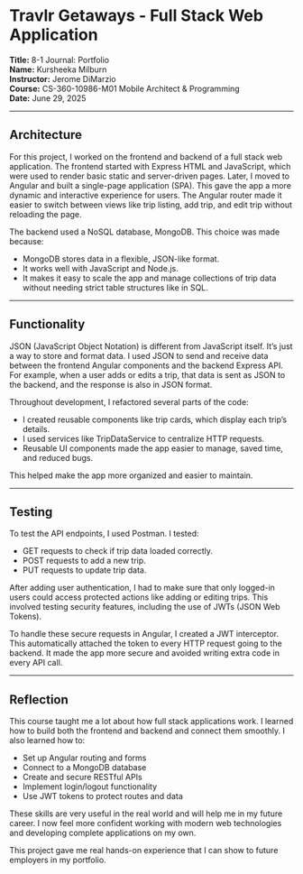 # Travlr Getaways - Full Stack Web Application

**Title:** 8-1 Journal: Portfolio  
**Name:** Kursheeka Milburn  
**Instructor:** Jerome DiMarzio  
**Course:** CS-360-10986-M01 Mobile Architect & Programming  
**Date:** June 29, 2025  

---

## Architecture

For this project, I worked on the frontend and backend of a full stack web application. The frontend started with Express HTML and JavaScript, which were used to render basic static and server-driven pages. Later, I moved to Angular and built a single-page application (SPA). This gave the app a more dynamic and interactive experience for users. The Angular router made it easier to switch between views like trip listing, add trip, and edit trip without reloading the page.

The backend used a NoSQL database, MongoDB. This choice was made because:
- MongoDB stores data in a flexible, JSON-like format.
- It works well with JavaScript and Node.js.
- It makes it easy to scale the app and manage collections of trip data without needing strict table structures like in SQL.

---

## Functionality

JSON (JavaScript Object Notation) is different from JavaScript itself. It’s just a way to store and format data. I used JSON to send and receive data between the frontend Angular components and the backend Express API. For example, when a user adds or edits a trip, that data is sent as JSON to the backend, and the response is also in JSON format.

Throughout development, I refactored several parts of the code:
- I created reusable components like trip cards, which display each trip’s details.
- I used services like TripDataService to centralize HTTP requests.
- Reusable UI components made the app easier to manage, saved time, and reduced bugs.

This helped make the app more organized and easier to maintain.

---

## Testing

To test the API endpoints, I used Postman. I tested:
- GET requests to check if trip data loaded correctly.
- POST requests to add a new trip.
- PUT requests to update trip data.

After adding user authentication, I had to make sure that only logged-in users could access protected actions like adding or editing trips. This involved testing security features, including the use of JWTs (JSON Web Tokens).

To handle these secure requests in Angular, I created a JWT interceptor. This automatically attached the token to every HTTP request going to the backend. It made the app more secure and avoided writing extra code in every API call.

---

## Reflection

This course taught me a lot about how full stack applications work. I learned how to build both the frontend and backend and connect them smoothly. I also learned how to:
- Set up Angular routing and forms
- Connect to a MongoDB database
- Create and secure RESTful APIs
- Implement login/logout functionality
- Use JWT tokens to protect routes and data

These skills are very useful in the real world and will help me in my future career. I now feel more confident working with modern web technologies and developing complete applications on my own.

This project gave me real hands-on experience that I can show to future employers in my portfolio.
